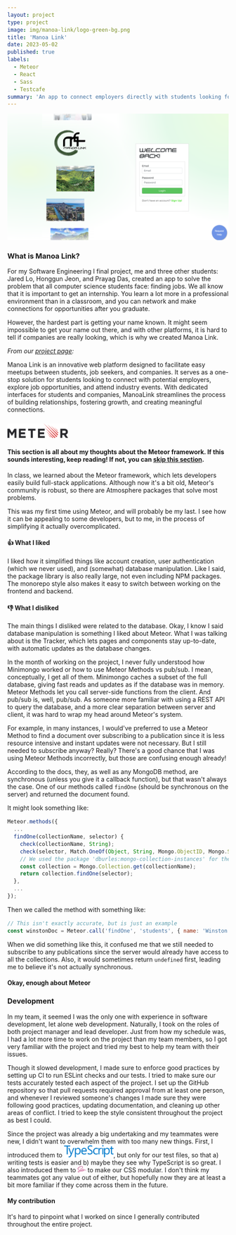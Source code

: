 ```yaml
---
layout: project
type: project
image: img/manoa-link/logo-green-bg.png
title: 'Manoa Link'
date: 2023-05-02
published: true
labels:
  - Meteor
  - React
  - Sass
  - Testcafe
summary: 'An app to connect employers directly with students looking for internships and other opportunities.'
---
```


![landing page](/img/manoa-link/landing.png)

### What is Manoa Link?

For my Software Engineering I final project, me and three other students: Jared Lo, Honggun Jeon, and Prayag Das, created an app to solve the problem that all computer science students face: finding jobs. We all know that it is important to get an internship. You learn a lot more in a professional environment than in a classroom, and you can network and make connections for opportunities after you graduate.

However, the hardest part is getting your name known. It might seem impossible to get your name out there, and with other platforms, it is hard to tell if companies are really looking, which is why we created Manoa Link.

_From our [project page](https://uhmanoalink.github.io/):_

Manoa Link is an innovative web platform designed to facilitate easy meetups between students, job seekers, and companies. It serves as a one-stop solution for students looking to connect with potential employers, explore job opportunities, and attend industry events. With dedicated interfaces for students and companies, ManoaLink streamlines the process of building relationships, fostering growth, and creating meaningful connections.

### [<img style="height: 2em;" alt="Meteor.js logo" src="../img/manoa-link/meteor-logo-full.png" />](https://www.meteor.com/)

#### This section is all about my thoughts about the Meteor framework. If this sounds interesting, keep reading! If not, you can [skip this section](#development).

In class, we learned about the Meteor framework, which lets developers easily build full-stack applications. Although now it's a bit old, Meteor's community is robust, so there are Atmosphere packages that solve most problems.

This was my first time using Meteor, and will probably be my last. I see how it can be appealing to some developers, but to me, in the process of simplifying it actually overcomplicated.

#### 👍 What I liked

I liked how it simplified things like account creation, user authentication (which we never used), and (somewhat) database manipulation. Like I said, the package library is also really large, not even including NPM packages. The monorepo style also makes it easy to switch between working on the frontend and backend.

#### 👎 What I disliked

The main things I disliked were related to the database. Okay, I know I said database manipulation is something I liked about Meteor. What I was talking about is the Tracker, which lets pages and components stay up-to-date, with automatic updates as the database changes.

In the month of working on the project, I never fully understood how Minimongo worked or how to use Meteor Methods vs pub/sub. I mean, conceptually, I get all of them. Minimongo caches a subset of the full database, giving fast reads and updates as if the database was in memory. Meteor Methods let you call server-side functions from the client. And pub/sub is, well, pub/sub. As someone more familiar with using a REST API to query the database, and a more clear separation between server and client, it was hard to wrap my head around Meteor's system.

For example, in many instances, I would've preferred to use a Meteor Method to find a document over subscribing to a publication since it is less resource intensive and instant updates were not necessary. But I still needed to subscribe anyway? Really? There's a good chance that I was using Meteor Methods incorrectly, but those are confusing enough already!

According to the docs, they, as well as any MongoDB method, are synchronous (unless you give it a callback function), but that wasn't always the case. One of our methods called `findOne` (should be synchronous on the server) and returned the document found.

It might look something like:

```js
Meteor.methods({
  ...
  findOne(collectionName, selector) {
    check(collectionName, String);
    check(selector, Match.OneOf(Object, String, Mongo.ObjectID, Mongo.Selector));
    // We used the package 'dburles:mongo-collection-instances' for the get method
    const collection = Mongo.Collection.get(collectionName);
    return collection.findOne(selector);
  },
  ...
});
```

Then we called the method with something like:

```js
// This isn't exactly accurate, but is just an example
const winstonDoc = Meteor.call('findOne', 'students', { name: 'Winston' });
```

When we did something like this, it confused me that we still needed to subscribe to any publications since the server would already have access to all the collections. Also, it would sometimes return `undefined` first, leading me to believe it's not actually synchronous.

#### Okay, enough about Meteor

### Development

In my team, it seemed I was the only one with experience in software development, let alone web development. Naturally, I took on the roles of both project manager and lead developer. Just from how my schedule was, I had a lot more time to work on the project than my team members, so I got very familiar with the project and tried my best to help my team with their issues.

Though it slowed development, I made sure to enforce good practices by setting up CI to run ESLint checks and our tests. I tried to make sure our tests accurately tested each aspect of the project. I set up the GitHub repository so that pull requests required approval from at least one person, and whenever I reviewed someone's changes I made sure they were following good practices, updating documentation, and cleaning up other areas of conflict. I tried to keep the style consistent throughout the project as best I could.

Since the project was already a big undertaking and my teammates were new, I didn't want to overwhelm them with too many new things. First, I introduced them to [<img style="height: 2em;" alt="TypeScript logo" src="../img/manoa-link/typescript-logo-full.png" />](https://www.typescriptlang.org/), but only for our test files, so that a) writing tests is easier and b) maybe they see why TypeScript is so great. I also introduced them to [<img style="height: 1em;" alt="Sass logo" src="../img/manoa-link/sass-logo.png" />](https://sass-lang.com/) to make our CSS modular. I don't think my teammates got any value out of either, but hopefully now they are at least a bit more familiar if they come across them in the future.

#### My contribution

It's hard to pinpoint what I worked on since I generally contributed throughout the entire project.
